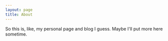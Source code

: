 ```yaml
---
layout: page
title: About
---
```


So this is, like, my personal page and blog I guess. Maybe I'll put more here sometime.